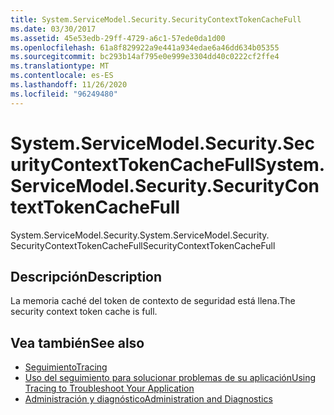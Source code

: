 ```yaml
---
title: System.ServiceModel.Security.SecurityContextTokenCacheFull
ms.date: 03/30/2017
ms.assetid: 45e53edb-29ff-4729-a6c1-57ede0da1d00
ms.openlocfilehash: 61a8f829922a9e441a934edae6a46dd634b05355
ms.sourcegitcommit: bc293b14af795e0e999e3304dd40c0222cf2ffe4
ms.translationtype: MT
ms.contentlocale: es-ES
ms.lasthandoff: 11/26/2020
ms.locfileid: "96249480"
---
```

# <a name="systemservicemodelsecuritysecuritycontexttokencachefull"></a><span data-ttu-id="5a16e-102">System.ServiceModel.Security.SecurityContextTokenCacheFull</span><span class="sxs-lookup"><span data-stu-id="5a16e-102">System.ServiceModel.Security.SecurityContextTokenCacheFull</span></span>

<span data-ttu-id="5a16e-103">System.ServiceModel.Security.</span><span class="sxs-lookup"><span data-stu-id="5a16e-103">System.ServiceModel.Security.</span></span> <span data-ttu-id="5a16e-104">SecurityContextTokenCacheFull</span><span class="sxs-lookup"><span data-stu-id="5a16e-104">SecurityContextTokenCacheFull</span></span>  
  
## <a name="description"></a><span data-ttu-id="5a16e-105">Descripción</span><span class="sxs-lookup"><span data-stu-id="5a16e-105">Description</span></span>  

 <span data-ttu-id="5a16e-106">La memoria caché del token de contexto de seguridad está llena.</span><span class="sxs-lookup"><span data-stu-id="5a16e-106">The security context token cache is full.</span></span>  
  
## <a name="see-also"></a><span data-ttu-id="5a16e-107">Vea también</span><span class="sxs-lookup"><span data-stu-id="5a16e-107">See also</span></span>

- [<span data-ttu-id="5a16e-108">Seguimiento</span><span class="sxs-lookup"><span data-stu-id="5a16e-108">Tracing</span></span>](index.md)
- [<span data-ttu-id="5a16e-109">Uso del seguimiento para solucionar problemas de su aplicación</span><span class="sxs-lookup"><span data-stu-id="5a16e-109">Using Tracing to Troubleshoot Your Application</span></span>](using-tracing-to-troubleshoot-your-application.md)
- [<span data-ttu-id="5a16e-110">Administración y diagnóstico</span><span class="sxs-lookup"><span data-stu-id="5a16e-110">Administration and Diagnostics</span></span>](../index.md)
